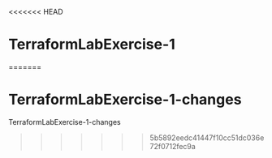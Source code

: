 <<<<<<< HEAD
# TerraformLabExercise-1
=======
# TerraformLabExercise-1-changes
TerraformLabExercise-1-changes
>>>>>>> 5b5892eedc41447f10cc51dc036e72f0712fec9a
